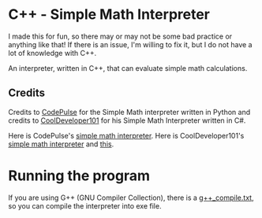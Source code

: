 # C++ - Simple Math Interpreter

I made this for fun, so there may or may not be some bad practice or anything like that! If there is an issue, I'm willing to fix it, but I do not have a lot of knowledge with C++.

An interpreter, written in C++, that can evaluate simple math calculations.

## Credits

Credits to [CodePulse](https://www.youtube.com/channel/UCUVahoidFA7F3Asfvamrm7w) for the Simple Math interpreter written in Python and credits to [CoolDeveloper101](https://github.com/CoolDeveloper101) for his Simple Math Interpreter written in C#.

Here is CodePulse's [simple math interpreter](https://github.com/davidcallanan/py-simple-math-interpreter).
Here is CoolDeveloper101's [simple math interpreter](https://github.com/CoolDeveloper101/simple-math-interpreter) and [this](https://gitlab.com/CoolDeveloper101/math-interpreter/-/tree/master/).

# Running the program

If you are using G++ (GNU Compiler Collection), there is a [g++_compile.txt](https://github.com/jackprogramsjp/CPP-Simple-Math-Interpreter/blob/master/g++_compile.txt), so you can compile the interpreter into exe file.